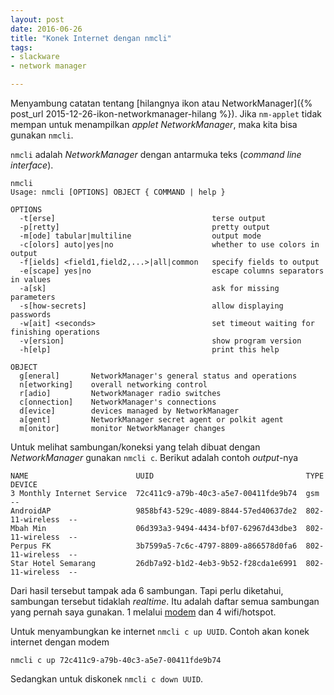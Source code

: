 ```yaml
---
layout: post
date: 2016-06-26
title: "Konek Internet dengan nmcli"
tags:
- slackware
- network manager

---
```

Menyambung catatan tentang [hilangnya ikon atau NetworkManager]({% post_url 2015-12-26-ikon-networkmanager-hilang %}). Jika <code>nm-applet</code> tidak mempan untuk menampilkan _applet NetworkManager_, maka kita bisa gunakan <code>nmcli</code>.

<code>nmcli</code> adalah _NetworkManager_ dengan antarmuka teks (_command line interface_).

```
nmcli
Usage: nmcli [OPTIONS] OBJECT { COMMAND | help }

OPTIONS
  -t[erse]                                   terse output
  -p[retty]                                  pretty output
  -m[ode] tabular|multiline                  output mode
  -c[olors] auto|yes|no                      whether to use colors in output
  -f[ields] <field1,field2,...>|all|common   specify fields to output
  -e[scape] yes|no                           escape columns separators in values
  -a[sk]                                     ask for missing parameters
  -s[how-secrets]                            allow displaying passwords
  -w[ait] <seconds>                          set timeout waiting for finishing operations
  -v[ersion]                                 show program version
  -h[elp]                                    print this help

OBJECT
  g[eneral]       NetworkManager's general status and operations
  n[etworking]    overall networking control
  r[adio]         NetworkManager radio switches
  c[onnection]    NetworkManager's connections
  d[evice]        devices managed by NetworkManager
  a[gent]         NetworkManager secret agent or polkit agent
  m[onitor]       monitor NetworkManager changes

```

Untuk melihat sambungan/koneksi yang telah dibuat dengan _NetworkManager_ gunakan <code>nmcli c</code>. Berikut adalah contoh _output_-nya
```
NAME                        UUID                                  TYPE             DEVICE 
3 Monthly Internet Service  72c411c9-a79b-40c3-a5e7-00411fde9b74  gsm              --     
AndroidAP                   9858bf43-529c-4089-8844-57ed40637de2  802-11-wireless  --     
Mbah Min                    06d393a3-9494-4434-bf07-62967d43dbe3  802-11-wireless  --     
Perpus FK                   3b7599a5-7c6c-4797-8809-a866578d0fa6  802-11-wireless  --     
Star Hotel Semarang         26db7a92-b1d2-4eb3-9b52-f28cda1e6991  802-11-wireless  --     
```

Dari hasil tersebut tampak ada 6 sambungan. Tapi perlu diketahui, sambungan tersebut tidaklah _realtime_. Itu adalah daftar semua sambungan yang pernah saya gunakan. 1 melalui [modem](http://www.bhinneka.com/Associate/asc_clicks.aspx?BARef=BATL160601616&BATrcID=linfocatatansas225204&CatID=01j8&Link=http%3a%2f%2fwww.bhinneka.com%2fcategory%2fmodem.aspx&SubID=) dan 4 wifi/hotspot.

Untuk menyambungkan ke internet <code>nmcli c up UUID</code>. Contoh akan konek internet dengan modem
```
nmcli c up 72c411c9-a79b-40c3-a5e7-00411fde9b74
```

Sedangkan untuk diskonek <code>nmcli c down UUID</code>.
